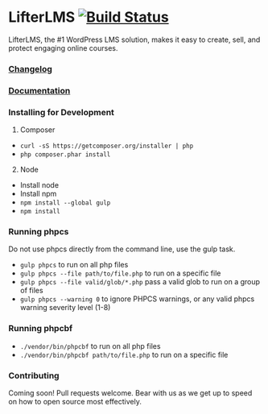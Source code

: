 LifterLMS [![Build Status](https://travis-ci.com/gocodebox/lifterlms.svg?token=cynuTFxuKtxvAs4e2hNZ&branch=master)](https://travis-ci.com/gocodebox/lifterlms)
==========

LifterLMS, the #1 WordPress LMS solution, makes it easy to create, sell, and protect engaging online courses.

### [Changelog](./CHANGELOG.md)

### [Documentation](https://lifterlms.readme.io)

### Installing for Development

1. Composer
  + `curl -sS https://getcomposer.org/installer | php`
  + `php composer.phar install`

2. Node
  + Install node
  + Install npm
  + `npm install --global gulp`
  + `npm install`

### Running phpcs

Do not use phpcs directly from the command line, use the gulp task.

+ `gulp phpcs` to run on all php files
+ `gulp phpcs --file path/to/file.php` to run on a specific file
+ `gulp phpcs --file valid/glob/*.php` pass a valid glob to run on a group of files
+ `gulp phpcs --warning 0` to ignore PHPCS warnings, or any valid phpcs warning severity level (1-8)

### Running phpcbf

+ `./vendor/bin/phpcbf` to run on all php files
+ `./vendor/bin/phpcbf path/to/file.php` to run on a specific file

### Contributing

Coming soon! Pull requests welcome. Bear with us as we get up to speed on how to open source most effectively.
